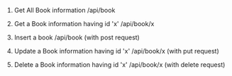 1. Get All Book information
   /api/book

2. Get a Book information having id 'x'
   /api/book/x

3. Insert a book
   /api/book (with post request)

4. Update a Book information having id 'x'
   /api/book/x (with put request)

5. Delete a Book information having id 'x'
   /api/book/x (with delete request)
